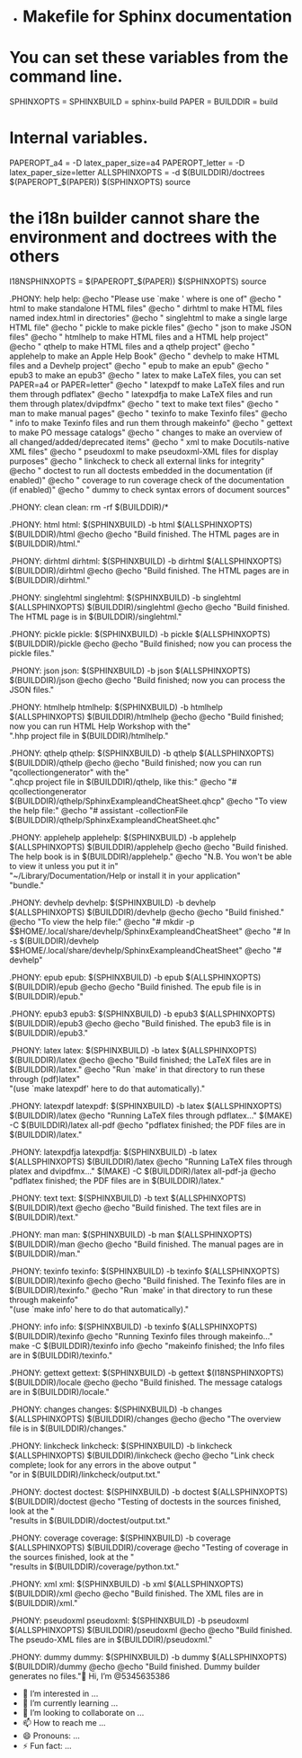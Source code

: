 - # Makefile for Sphinx documentation
#

# You can set these variables from the command line.
SPHINXOPTS    =
SPHINXBUILD   = sphinx-build
PAPER         =
BUILDDIR      = build

# Internal variables.
PAPEROPT_a4     = -D latex_paper_size=a4
PAPEROPT_letter = -D latex_paper_size=letter
ALLSPHINXOPTS   = -d $(BUILDDIR)/doctrees $(PAPEROPT_$(PAPER)) $(SPHINXOPTS) source
# the i18n builder cannot share the environment and doctrees with the others
I18NSPHINXOPTS  = $(PAPEROPT_$(PAPER)) $(SPHINXOPTS) source

.PHONY: help
help:
        @echo "Please use \`make <target>' where <target> is one of"
        @echo "  html       to make standalone HTML files"
        @echo "  dirhtml    to make HTML files named index.html in directories"
        @echo "  singlehtml to make a single large HTML file"
        @echo "  pickle     to make pickle files"
        @echo "  json       to make JSON files"
        @echo "  htmlhelp   to make HTML files and a HTML help project"
        @echo "  qthelp     to make HTML files and a qthelp project"
        @echo "  applehelp  to make an Apple Help Book"
        @echo "  devhelp    to make HTML files and a Devhelp project"
        @echo "  epub       to make an epub"
        @echo "  epub3      to make an epub3"
        @echo "  latex      to make LaTeX files, you can set PAPER=a4 or PAPER=letter"
        @echo "  latexpdf   to make LaTeX files and run them through pdflatex"
        @echo "  latexpdfja to make LaTeX files and run them through platex/dvipdfmx"
        @echo "  text       to make text files"
        @echo "  man        to make manual pages"
        @echo "  texinfo    to make Texinfo files"
        @echo "  info       to make Texinfo files and run them through makeinfo"
        @echo "  gettext    to make PO message catalogs"
        @echo "  changes    to make an overview of all changed/added/deprecated items"
        @echo "  xml        to make Docutils-native XML files"
        @echo "  pseudoxml  to make pseudoxml-XML files for display purposes"
        @echo "  linkcheck  to check all external links for integrity"
        @echo "  doctest    to run all doctests embedded in the documentation (if enabled)"
        @echo "  coverage   to run coverage check of the documentation (if enabled)"
        @echo "  dummy      to check syntax errors of document sources"

.PHONY: clean
clean:
        rm -rf $(BUILDDIR)/*

.PHONY: html
html:
        $(SPHINXBUILD) -b html $(ALLSPHINXOPTS) $(BUILDDIR)/html
        @echo
        @echo "Build finished. The HTML pages are in $(BUILDDIR)/html."

.PHONY: dirhtml
dirhtml:
        $(SPHINXBUILD) -b dirhtml $(ALLSPHINXOPTS) $(BUILDDIR)/dirhtml
        @echo
        @echo "Build finished. The HTML pages are in $(BUILDDIR)/dirhtml."

.PHONY: singlehtml
singlehtml:
        $(SPHINXBUILD) -b singlehtml $(ALLSPHINXOPTS) $(BUILDDIR)/singlehtml
        @echo
        @echo "Build finished. The HTML page is in $(BUILDDIR)/singlehtml."

.PHONY: pickle
pickle:
        $(SPHINXBUILD) -b pickle $(ALLSPHINXOPTS) $(BUILDDIR)/pickle
        @echo
        @echo "Build finished; now you can process the pickle files."

.PHONY: json
json:
        $(SPHINXBUILD) -b json $(ALLSPHINXOPTS) $(BUILDDIR)/json
        @echo
        @echo "Build finished; now you can process the JSON files."

.PHONY: htmlhelp
htmlhelp:
        $(SPHINXBUILD) -b htmlhelp $(ALLSPHINXOPTS) $(BUILDDIR)/htmlhelp
        @echo
        @echo "Build finished; now you can run HTML Help Workshop with the" \
              ".hhp project file in $(BUILDDIR)/htmlhelp."

.PHONY: qthelp
qthelp:
        $(SPHINXBUILD) -b qthelp $(ALLSPHINXOPTS) $(BUILDDIR)/qthelp
        @echo
        @echo "Build finished; now you can run "qcollectiongenerator" with the" \
              ".qhcp project file in $(BUILDDIR)/qthelp, like this:"
        @echo "# qcollectiongenerator $(BUILDDIR)/qthelp/SphinxExampleandCheatSheet.qhcp"
        @echo "To view the help file:"
        @echo "# assistant -collectionFile $(BUILDDIR)/qthelp/SphinxExampleandCheatSheet.qhc"

.PHONY: applehelp
applehelp:
        $(SPHINXBUILD) -b applehelp $(ALLSPHINXOPTS) $(BUILDDIR)/applehelp
        @echo
        @echo "Build finished. The help book is in $(BUILDDIR)/applehelp."
        @echo "N.B. You won't be able to view it unless you put it in" \
              "~/Library/Documentation/Help or install it in your application" \
              "bundle."

.PHONY: devhelp
devhelp:
        $(SPHINXBUILD) -b devhelp $(ALLSPHINXOPTS) $(BUILDDIR)/devhelp
        @echo
        @echo "Build finished."
        @echo "To view the help file:"
        @echo "# mkdir -p $$HOME/.local/share/devhelp/SphinxExampleandCheatSheet"
        @echo "# ln -s $(BUILDDIR)/devhelp $$HOME/.local/share/devhelp/SphinxExampleandCheatSheet"
        @echo "# devhelp"

.PHONY: epub
epub:
        $(SPHINXBUILD) -b epub $(ALLSPHINXOPTS) $(BUILDDIR)/epub
        @echo
        @echo "Build finished. The epub file is in $(BUILDDIR)/epub."

.PHONY: epub3
epub3:
        $(SPHINXBUILD) -b epub3 $(ALLSPHINXOPTS) $(BUILDDIR)/epub3
        @echo
        @echo "Build finished. The epub3 file is in $(BUILDDIR)/epub3."

.PHONY: latex
latex:
        $(SPHINXBUILD) -b latex $(ALLSPHINXOPTS) $(BUILDDIR)/latex
        @echo
        @echo "Build finished; the LaTeX files are in $(BUILDDIR)/latex."
        @echo "Run \`make' in that directory to run these through (pdf)latex" \
              "(use \`make latexpdf' here to do that automatically)."

.PHONY: latexpdf
latexpdf:
        $(SPHINXBUILD) -b latex $(ALLSPHINXOPTS) $(BUILDDIR)/latex
        @echo "Running LaTeX files through pdflatex..."
        $(MAKE) -C $(BUILDDIR)/latex all-pdf
        @echo "pdflatex finished; the PDF files are in $(BUILDDIR)/latex."

.PHONY: latexpdfja
latexpdfja:
        $(SPHINXBUILD) -b latex $(ALLSPHINXOPTS) $(BUILDDIR)/latex
        @echo "Running LaTeX files through platex and dvipdfmx..."
        $(MAKE) -C $(BUILDDIR)/latex all-pdf-ja
        @echo "pdflatex finished; the PDF files are in $(BUILDDIR)/latex."

.PHONY: text
text:
        $(SPHINXBUILD) -b text $(ALLSPHINXOPTS) $(BUILDDIR)/text
        @echo
        @echo "Build finished. The text files are in $(BUILDDIR)/text."

.PHONY: man
man:
        $(SPHINXBUILD) -b man $(ALLSPHINXOPTS) $(BUILDDIR)/man
        @echo
        @echo "Build finished. The manual pages are in $(BUILDDIR)/man."

.PHONY: texinfo
texinfo:
        $(SPHINXBUILD) -b texinfo $(ALLSPHINXOPTS) $(BUILDDIR)/texinfo
        @echo
        @echo "Build finished. The Texinfo files are in $(BUILDDIR)/texinfo."
        @echo "Run \`make' in that directory to run these through makeinfo" \
              "(use \`make info' here to do that automatically)."

.PHONY: info
info:
        $(SPHINXBUILD) -b texinfo $(ALLSPHINXOPTS) $(BUILDDIR)/texinfo
        @echo "Running Texinfo files through makeinfo..."
        make -C $(BUILDDIR)/texinfo info
        @echo "makeinfo finished; the Info files are in $(BUILDDIR)/texinfo."

.PHONY: gettext
gettext:
        $(SPHINXBUILD) -b gettext $(I18NSPHINXOPTS) $(BUILDDIR)/locale
        @echo
        @echo "Build finished. The message catalogs are in $(BUILDDIR)/locale."

.PHONY: changes
changes:
        $(SPHINXBUILD) -b changes $(ALLSPHINXOPTS) $(BUILDDIR)/changes
        @echo
        @echo "The overview file is in $(BUILDDIR)/changes."

.PHONY: linkcheck
linkcheck:
        $(SPHINXBUILD) -b linkcheck $(ALLSPHINXOPTS) $(BUILDDIR)/linkcheck
        @echo
        @echo "Link check complete; look for any errors in the above output " \
              "or in $(BUILDDIR)/linkcheck/output.txt."

.PHONY: doctest
doctest:
        $(SPHINXBUILD) -b doctest $(ALLSPHINXOPTS) $(BUILDDIR)/doctest
        @echo "Testing of doctests in the sources finished, look at the " \
              "results in $(BUILDDIR)/doctest/output.txt."

.PHONY: coverage
coverage:
        $(SPHINXBUILD) -b coverage $(ALLSPHINXOPTS) $(BUILDDIR)/coverage
        @echo "Testing of coverage in the sources finished, look at the " \
              "results in $(BUILDDIR)/coverage/python.txt."

.PHONY: xml
xml:
        $(SPHINXBUILD) -b xml $(ALLSPHINXOPTS) $(BUILDDIR)/xml
        @echo
        @echo "Build finished. The XML files are in $(BUILDDIR)/xml."

.PHONY: pseudoxml
pseudoxml:
        $(SPHINXBUILD) -b pseudoxml $(ALLSPHINXOPTS) $(BUILDDIR)/pseudoxml
        @echo
        @echo "Build finished. The pseudo-XML files are in $(BUILDDIR)/pseudoxml."

.PHONY: dummy
dummy:
        $(SPHINXBUILD) -b dummy $(ALLSPHINXOPTS) $(BUILDDIR)/dummy
        @echo
        @echo "Build finished. Dummy builder generates no files."👋 Hi, I’m @5345635386
- 👀 I’m interested in ...
- 🌱 I’m currently learning ...
- 💞️ I’m looking to collaborate on ...
- 📫 How to reach me ...
- 😄 Pronouns: ...
- ⚡ Fun fact: ...

<!---
5345635386/5345635386 is a ✨ special ✨ repository because its `README.md` (this file) appears on your GitHub profile.
You can click the Preview link to take a look at your changes.
--->
